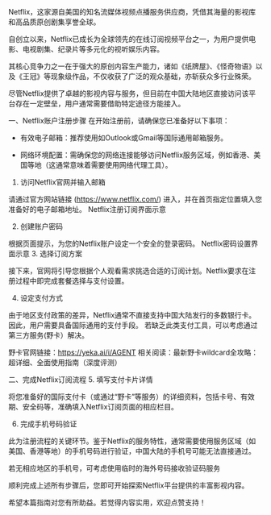 
Netflix，这家源自美国的知名流媒体视频点播服务供应商，凭借其海量的影视库和高品质原创剧集享誉全球。

自创立以来，Netflix已成长为全球领先的在线订阅视频平台之一，为用户提供电影、电视剧集、纪录片等多元化的视听娱乐内容。

其核心竞争力之一在于强大的原创内容生产能力，诸如《纸牌屋》、《怪奇物语》以及《王冠》等现象级作品，不仅收获了广泛的观众基础，亦斩获众多行业殊荣。

尽管Netflix提供了卓越的影视内容与服务，但目前在中国大陆地区直接访问该平台存在一定壁垒，用户通常需要借助特定途径方能接入。


一、Netflix账户注册步骤
在开始注册前，请确保您已准备好以下事项：
- 有效电子邮箱：推荐使用如Outlook或Gmail等国际通用邮箱服务。

- 网络环境配置：需确保您的网络连接能够访问Netflix服务区域，例如香港、美国等地（这通常意味着需要使用网络代理工具）。

1. 访问Netflix官网并输入邮箱

请通过官方网站链接 (https://www.netflix.com/) 进入，并在首页指定位置填入您准备好的电子邮箱地址。
Netflix注册订阅界面示意

2. 创建账户密码

根据页面提示，为您的Netflix账户设定一个安全的登录密码。
Netflix密码设置界面示意
3. 选择订阅方案

接下来，官网将引导您根据个人观看需求挑选合适的订阅计划。Netflix要求在注册过程中即完成套餐选择与支付设置。

4. 设定支付方式

由于地区支付政策的差异，Netflix通常不直接支持中国大陆发行的多数银行卡。因此，用户需要具备国际通用的支付手段。
若缺乏此类支付工具，可以考虑通过第三方服务(野卡）解决。

野卡官网链接：https://yeka.ai/i/AGENT
相关阅读：最新野卡wildcard全攻略：超详细、全面使用指南（深度评测）

二、完成Netflix订阅流程
5. 填写支付卡片详情

将您准备好的国际支付卡（或通过“野卡”等服务）的详细资料，包括卡号、有效期、安全码等，准确填入Netflix订阅页面的相应栏目。


6. 完成手机号码验证

此为注册流程的关键环节。鉴于Netflix的服务特性，通常需要使用服务区域（如美国、香港等地）的手机号码进行验证，中国大陆的手机号可能无法直接通过。

若无相应地区的手机号，可考虑使用临时的海外号码接收验证码服务

顺利完成上述所有步骤后，您即可开始探索Netflix平台提供的丰富影视内容。

希望本篇指南对您有所助益。若觉得内容实用，欢迎点赞支持！

